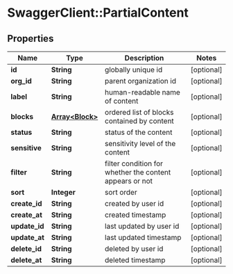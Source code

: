 # SwaggerClient::PartialContent

## Properties
Name | Type | Description | Notes
------------ | ------------- | ------------- | -------------
**id** | **String** | globally unique id | [optional] 
**org_id** | **String** | parent organization id | [optional] 
**label** | **String** | human-readable name of content | [optional] 
**blocks** | [**Array&lt;Block&gt;**](Block.md) | ordered list of blocks contained by content | [optional] 
**status** | **String** | status of the content | [optional] 
**sensitive** | **String** | sensitivity level of the content | [optional] 
**filter** | **String** | filter condition for whether the content appears or not | [optional] 
**sort** | **Integer** | sort order | [optional] 
**create_id** | **String** | created by user id | [optional] 
**create_at** | **String** | created timestamp | [optional] 
**update_id** | **String** | last updated by user id | [optional] 
**update_at** | **String** | last updated timestamp | [optional] 
**delete_id** | **String** | deleted by user id | [optional] 
**delete_at** | **String** | deleted timestamp | [optional] 


